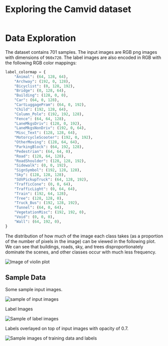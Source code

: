 # Exploring the Camvid dataset

```py

```


# Data Exploration

The dataset contains 701 samples. The input images are RGB png images with dimensions of `960x720`. The label images are also encoded in RGB with the following RGB color mappings:

```py
label_colormap = {
    "Animal": (64, 128, 64),
    "Archway": (192, 0, 128),
    "Bicyclist": (0, 128, 192),
    "Bridge": (0, 128, 64),
    "Building": (128, 0, 0),
    "Car": (64, 0, 128),
    "CartLuggagePram": (64, 0, 192),
    "Child": (192, 128, 64),
    "Column_Pole": (192, 192, 128),
    "Fence": (64, 64, 128),
    "LaneMkgsDriv": (128, 0, 192),
    "LaneMkgsNonDriv": (192, 0, 64),
    "Misc_Text": (128, 128, 64),
    "MotorcycleScooter": (192, 0, 192),
    "OtherMoving": (128, 64, 64),
    "ParkingBlock": (64, 192, 128),
    "Pedestrian": (64, 64, 0),
    "Road": (128, 64, 128),
    "RoadShoulder": (128, 128, 192),
    "Sidewalk": (0, 0, 192),
    "SignSymbol": (192, 128, 128),
    "Sky": (128, 128, 128),
    "SUVPickupTruck": (64, 128, 192),
    "TrafficCone": (0, 0, 64),
    "TrafficLight": (0, 64, 64),
    "Train": (192, 64, 128),
    "Tree": (128, 128, 0),
    "Truck_Bus": (192, 128, 192),
    "Tunnel": (64, 0, 64),
    "VegetationMisc": (192, 192, 0),
    "Void": (0, 0, 0),
    "Wall": (64, 192, 0),
}
```

The distribution of how much of the image each class takes (as a  proportion of the number of pixels in the image) can be viewed in the following plot. We can see that buildings, roads, sky, and trees disproportionately dominate the scenes, and other classes occur with much less frequency.

![Image of violin plot](violin_plot.jpg)


## Sample Data
Some sample input images.

![sample of input images](sample_inputs.jpg)

Label Images

![Sample of label images](sample_labels.jpg)


Labels overlayed on top of input images with opacity of 0.7.

![Sample images of training data and labels](sample_overlayed.jpg)
